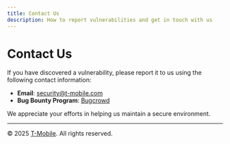 ```yaml
---
title: Contact Us
description: How to report vulnerabilities and get in touch with us
---
```

# Contact Us

If you have discovered a vulnerability, please report it to us using the following contact information:

- **Email**: [security@t-mobile.com](mailto:security@t-mobile.com)
- **Bug Bounty Program**: [Bugcrowd](https://bugcrowd.com/engagements/t-mobile)

We appreciate your efforts in helping us maintain a secure environment.

---
© 2025 [T-Mobile](t-mobile.com). All rights reserved.
